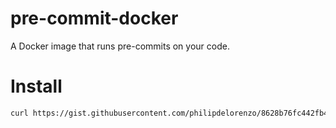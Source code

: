 # pre-commit-docker
A Docker image that runs pre-commits on your code.

# Install
```bash
curl https://gist.githubusercontent.com/philipdelorenzo/8628b76fc442fb4027dc0c0bb72c4922/raw/c4bc149895014d0a8af2a073dec329de3b7d61b4/pre-commit-installer.sh -o pre-commit-installer.sh && bash pre-commit-installer.sh && rm pre-commit-installer.sh
```

